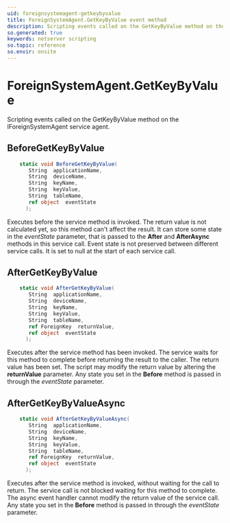 ```yaml
---
uid: foreignsystemagent-getkeybyvalue
title: ForeignSystemAgent.GetKeyByValue event method
description: Scripting events called on the GetKeyByValue method on the ForeignSystemAgent service agent.
so.generated: true
keywords: netserver scripting
so.topic: reference
so.envir: onsite
---
```

# ForeignSystemAgent.GetKeyByValue

Scripting events called on the <see cref='M:IForeignSystemAgent.GetKeyByValue'>GetKeyByValue</see> method on the <see cref='IForeignSystemAgent'>IForeignSystemAgent</see>  service agent.

## BeforeGetKeyByValue
```cs
    static void BeforeGetKeyByValue(
       String  applicationName,
       String  deviceName,
       String  keyName,
       String  keyValue,
       String  tableName,
       ref object  eventState
      );
```
Executes before the service method is invoked.
The return value is not calculated yet, so this method can't affect the result.
It can store some state in the *eventState* parameter, that is passed to the **After** and **AfterAsync** methods in this service call.
Event state is not preserved between different service calls. It is set to null at the start of each service call.
## AfterGetKeyByValue
```cs
    static void AfterGetKeyByValue(
       String  applicationName,
       String  deviceName,
       String  keyName,
       String  keyValue,
       String  tableName,
       ref ForeignKey  returnValue,
       ref object  eventState
      );
```
Executes after the service method has been invoked. The service waits for this method to complete before returning the result to the caller.
The return value has been set. The script may modify the return value by altering the **returnValue** parameter.
Any state you set in the **Before** method is passed in through the *eventState* parameter.
## AfterGetKeyByValueAsync
```cs
    static void AfterGetKeyByValueAsync(
       String  applicationName,
       String  deviceName,
       String  keyName,
       String  keyValue,
       String  tableName,
       ref ForeignKey  returnValue,
       ref object  eventState
      );
```
Executes after the service method is invoked, without waiting for the call to return.
The service call is not blocked waiting for this method to complete.
The async event handler cannot modify the return value of the service call.
Any state you set in the **Before** method is passed in through the *eventState* parameter.

